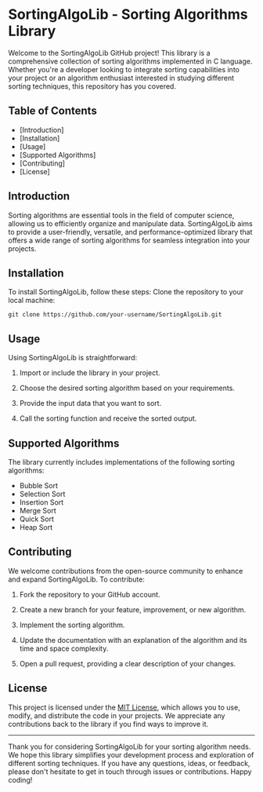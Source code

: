 # SortingAlgoLib - Sorting Algorithms Library

Welcome to the SortingAlgoLib GitHub project! This library is a comprehensive collection of sorting algorithms implemented in C language. Whether you're a developer looking to integrate sorting capabilities into your project or an algorithm enthusiast interested in studying different sorting techniques, this repository has you covered.

## Table of Contents

- [Introduction]
- [Installation]
- [Usage]
- [Supported Algorithms]
- [Contributing]
- [License]

## Introduction

Sorting algorithms are essential tools in the field of computer science, allowing us to efficiently organize and manipulate data. SortingAlgoLib aims to provide a user-friendly, versatile, and performance-optimized library that offers a wide range of sorting algorithms for seamless integration into your projects.

## Installation

To install SortingAlgoLib, follow these steps:
 Clone the repository to your local machine:
   ```
   git clone https://github.com/your-username/SortingAlgoLib.git
   ```

## Usage

Using SortingAlgoLib is straightforward:

1. Import or include the library in your project.

2. Choose the desired sorting algorithm based on your requirements.

3. Provide the input data that you want to sort.

4. Call the sorting function and receive the sorted output.

## Supported Algorithms

The library currently includes implementations of the following sorting algorithms:

- Bubble Sort
- Selection Sort
- Insertion Sort
- Merge Sort
- Quick Sort
- Heap Sort

## Contributing

We welcome contributions from the open-source community to enhance and expand SortingAlgoLib. To contribute:

1. Fork the repository to your GitHub account.

2. Create a new branch for your feature, improvement, or new algorithm.

3. Implement the sorting algorithm.

4. Update the documentation with an explanation of the algorithm and its time and space complexity.

5. Open a pull request, providing a clear description of your changes.

## License

This project is licensed under the [MIT License](LICENSE), which allows you to use, modify, and distribute the code in your projects. We appreciate any contributions back to the library if you find ways to improve it.

---

Thank you for considering SortingAlgoLib for your sorting algorithm needs. We hope this library simplifies your development process and exploration of different sorting techniques. If you have any questions, ideas, or feedback, please don't hesitate to get in touch through issues or contributions. Happy coding!
